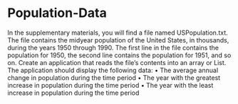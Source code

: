 # Population-Data
In the supplementary materials, you will find a file named USPopulation.txt. The file contains the midyear population of the United States, in thousands, during the years 1950 through 1990. The first line in the file contains the population for 1950, the second line contains the population for 1951, and so on. Create an application that reads the file’s contents into an array or List. The application should display the following data:
• The average annual change in population during the time period 
• The year with the greatest increase in population during the time period
• The year with the least increase in population during the time period
